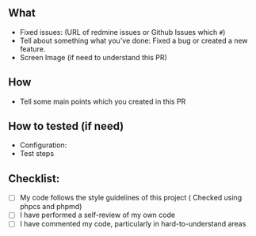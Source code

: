 ## What

* Fixed issues: (URL of redmine issues or Github Issues which `#`)
* Tell about something what you've  done: Fixed a bug or created a new feature.
* Screen Image (if need to understand this PR)

## How
* Tell some main points which you created in this PR 

## How to tested (if need) 
* Configuration: 
* Test steps 

## Checklist:

- [ ] My code follows the style guidelines of this project ( Checked using phpcs and phpmd)
- [ ] I have performed a self-review of my own code
- [ ] I have commented my code, particularly in hard-to-understand areas
